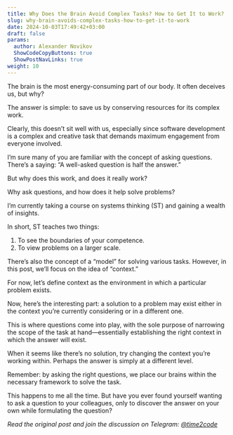 ```yaml
---
title: Why Does the Brain Avoid Complex Tasks? How to Get It to Work?  
slug: why-brain-avoids-complex-tasks-how-to-get-it-to-work                 
date: 2024-10-03T17:49:42+03:00
draft: false                                  
params:
  author: Alexander Novikov                  
  ShowCodeCopyButtons: true
  ShowPostNavLinks: true                
weight: 10                                   
---
```


The brain is the most energy-consuming part of our body. It often deceives us, but why?

The answer is simple: to save us by conserving resources for its complex work.

Clearly, this doesn’t sit well with us, especially since software development is a complex and creative task that demands maximum engagement from everyone involved.

I’m sure many of you are familiar with the concept of asking questions. There’s a saying: “A well-asked question is half the answer.”

But why does this work, and does it really work?

Why ask questions, and how does it help solve problems?

I’m currently taking a course on systems thinking (ST) and gaining a wealth of insights.

In short, ST teaches two things:
1. To see the boundaries of your competence.
2. To view problems on a larger scale.

There’s also the concept of a “model” for solving various tasks. However, in this post, we’ll focus on the idea of “context.”

For now, let’s define context as the environment in which a particular problem exists.

Now, here’s the interesting part: a solution to a problem may exist either in the context you’re currently considering or in a different one.

This is where questions come into play, with the sole purpose of narrowing the scope of the task at hand—essentially establishing the right context in which the answer will exist.

When it seems like there’s no solution, try changing the context you’re working within. Perhaps the answer is simply at a different level.

Remember: by asking the right questions, we place our brains within the necessary framework to solve the task.

This happens to me all the time. But have you ever found yourself wanting to ask a question to your colleagues, only to discover the answer on your own while formulating the question?

*Read the original post and join the discussion on Telegram: [@time2code](https://t.me/time2code/305)*